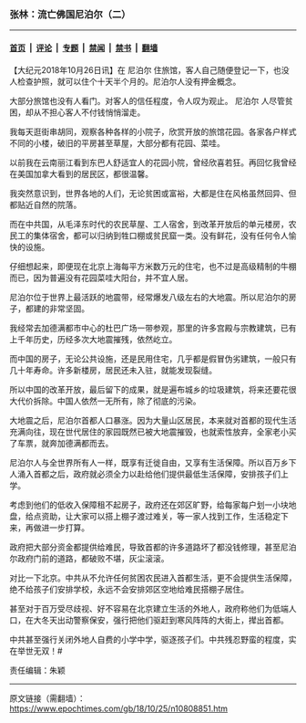 ### 张林：流亡佛国尼泊尔（二）

---

#### [首页](../../../..?n10808851) &nbsp;|&nbsp; [评论](../../../../../epoch-comment?n10808851) &nbsp;|&nbsp; [专题](../../../../../epoch-special?n10808851) &nbsp;|&nbsp; [禁闻](../../../../../epoch-news?n10808851) &nbsp;|&nbsp; [禁书](../../../../../books?n10808851) &nbsp;|&nbsp; [翻墙](https://github.com/gfw-breaker/nogfw/blob/master/README.md?n10808851)


<div class="post_content" id="artbody" itemprop="articleBody">
 <!-- article content begin -->
 <p>
  【大纪元2018年10月26日讯】在
  <ok href="https://www.epochtimes.com/gb/tag/%E5%B0%BC%E6%B3%8A%E5%B0%94.html">
   尼泊尔
  </ok>
  住旅馆，客人自己随便登记一下，也没人检查护照，就可以住个十天半个月的。尼泊尔人没有押金概念。
 </p>
 <p>
  大部分旅馆也没有人看门。对客人的信任程度，令人叹为观止。
  <ok href="https://www.epochtimes.com/gb/tag/%E5%B0%BC%E6%B3%8A%E5%B0%94.html">
   尼泊尔
  </ok>
  人尽管贫困，却从不担心客人不付钱悄悄溜走。
 </p>
 <p>
  我每天逛街串胡同，观察各种各样的小院子，欣赏开放的旅馆花园。各家各户样式不同的小楼，破旧的平房甚至草屋，大部分都有花园、菜哇。
 </p>
 <p>
  以前我在云南丽江看到东巴人舒适宜人的花园小院，曾经欣喜若狂。再回忆我曾经在美国加拿大看到的居民区，都很温馨。
 </p>
 <p>
  我突然意识到，世界各地的人们，无论贫困或富裕，大都是住在风格虽然回异、但都贴近自然的院落。
 </p>
 <p>
  而在中共国，从毛泽东时代的农民草屋、工人宿舍，到改革开放后的单元楼房，农民工的集体宿舍，都可以归纳到牲口棚或贫民窟一类。没有鲜花，没有任何令人愉快的设施。
 </p>
 <p>
  仔细想起来，即便现在北京上海每平方米数万元的住宅，也不过是高级精制的牛棚而已，因为普遍没有花园菜哇大阳台，并不宜人居。
 </p>
 <p>
  尼泊尔位于世界上最活跃的地震带，经常爆发八级左右的大地震。所以尼泊尔的房子，都建的非常坚固。
 </p>
 <p>
  我经常去加德满都市中心的杜巴广场一带参观，那里的许多宫殿与宗教建筑，已有上千年历史，历经多次大地震摧残，依然屹立。
 </p>
 <p>
  而中国的房子，无论公共设施，还是民用住宅，几乎都是假冒伪劣建筑，一般只有几十年寿命。许多新楼房，居民还未入驻，就能发现裂缝。
 </p>
 <p>
  所以中国的改革开放，最后留下的成果，就是遍布城乡的垃圾建筑，将来还要花很大代价拆除。中国人依然一无所有，除了彻底的污染。
 </p>
 <p>
  大地震之后，尼泊尔首都人口暴涨。因为大量山区居民，本来就对首都的现代生活充满向往，现在世代居住的家园既然已被大地震摧毁，也就索性放弃，全家老小买了车票，就奔加德满都而去。
 </p>
 <p>
  尼泊尔人与全世界所有人一样，既享有迁徙自由，又享有生活保障。所以百万乡下人涌入首都之后，政府就必须全力以赴给他们提供最低生活保障，安排孩子们上学。
 </p>
 <p>
  考虑到他们的低收入保障租不起房子，政府还在郊区旷野，给每家每户划一小块地盘，给点资助，让大家可以搭上棚子渡过难关，等一家人找到工作，生活稳定下来，再做进一步打算。
 </p>
 <p>
  政府把大部分资金都提供给难民，导致首都的许多道路坏了都没钱修理，甚至尼泊尔政府门前的道路，都破败不堪，灰尘滚滚。
 </p>
 <p>
  对比一下北京。中共从不允许任何贫困农民进入首都生活，更不会提供生活保障，绝不给孩子们安排学校，永远不会安排郊区空地给难民搭棚子居住。
 </p>
 <p>
  甚至对于百万受尽歧视、好不容易在北京建立生活的外地人，政府称他们为低端人口，在大冬天出动警察保安，强行把他们驱赶到寒风阵阵的大街上，撵出首都。
 </p>
 <p>
  中共甚至强行关闭外地人自费的小学中学，驱逐孩子们。中共残忍野蛮的程度，实在举世无双！#
 </p>
 <p>
  责任编辑：朱颖
 </p>
 <!-- article content end -->
 <div id="below_article_ad">
 </div>
</div>


---

原文链接（需翻墙）：https://www.epochtimes.com/gb/18/10/25/n10808851.htm